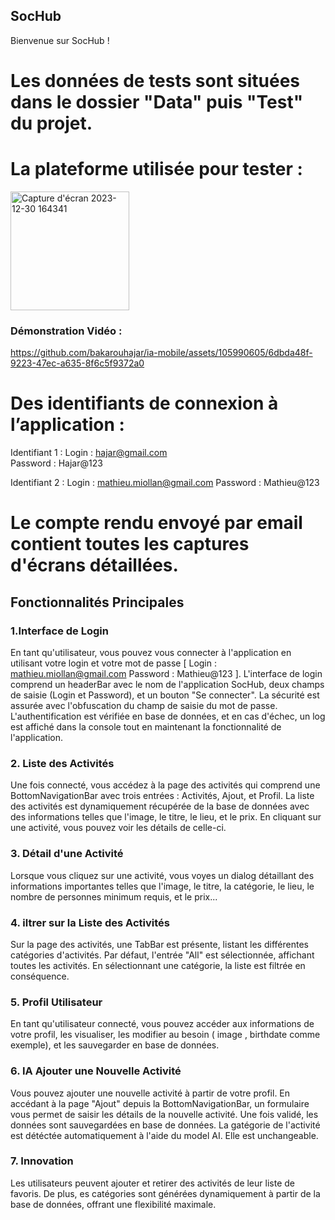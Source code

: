 ## SocHub

Bienvenue sur SocHub !
# Les données de tests sont situées dans le dossier "Data" puis "Test" du projet.
# La plateforme utilisée pour tester :
<img width="190" alt="Capture d'écran 2023-12-30 164341" src="https://github.com/bakarouhajar/ia-mobile/assets/105990605/273efd4b-c160-4a06-8d64-195a23918c6e">

### Démonstration Vidéo : 


https://github.com/bakarouhajar/ia-mobile/assets/105990605/6dbda48f-9223-47ec-a635-8f6c5f9372a0



# Des identifiants de connexion à l’application : 
Identifiant 1 : 
Login : hajar@gmail.com               
Password : Hajar@123

Identifiant 2 : 
Login : mathieu.miollan@gmail.com
Password : Mathieu@123

# Le compte rendu envoyé par email contient toutes les captures d'écrans détaillées.

## Fonctionnalités Principales

### 1.Interface de Login

En tant qu'utilisateur, vous pouvez vous connecter à l'application en utilisant votre login et votre mot de passe [ Login : mathieu.miollan@gmail.com
Password : Mathieu@123 ]. L'interface de login comprend un headerBar avec le nom de l'application SocHub, deux champs de saisie (Login et Password), et un bouton "Se connecter". La sécurité est assurée avec l'obfuscation du champ de saisie du mot de passe. L'authentification est vérifiée en base de données, et en cas d'échec, un log est affiché dans la console tout en maintenant la fonctionnalité de l'application.


### 2. Liste des Activités

Une fois connecté, vous accédez à la page des activités qui comprend une BottomNavigationBar avec trois entrées : Activités, Ajout, et Profil. La liste des activités est dynamiquement récupérée de la base de données avec des informations telles que l'image, le titre, le lieu, et le prix. En cliquant sur une activité, vous pouvez voir les détails de celle-ci.

### 3. Détail d'une Activité

Lorsque vous cliquez sur une activité, vous voyes un dialog  détaillant des informations importantes telles que l'image, le titre, la catégorie, le lieu, le nombre de personnes minimum requis, et le prix...

### 4. iltrer sur la Liste des Activités

Sur la page des activités, une TabBar est présente, listant les différentes catégories d'activités. Par défaut, l'entrée "All" est sélectionnée, affichant toutes les activités. En sélectionnant une catégorie, la liste est filtrée en conséquence.

### 5. Profil Utilisateur

En tant qu'utilisateur connecté, vous pouvez accéder aux informations de votre profil, les visualiser, les modifier au besoin ( image , birthdate comme exemple), et les sauvegarder en base de données.

### 6. IA Ajouter une Nouvelle Activité

Vous pouvez ajouter une nouvelle activité à partir de votre profil. En accédant à la page "Ajout" depuis la BottomNavigationBar, un formulaire vous permet de saisir les détails de la nouvelle activité. Une fois validé, les données sont sauvegardées en base de données. La gatégorie de l'activité est détéctée automatiquement à l'aide du model AI. Elle est unchangeable.

### 7. Innovation

Les utilisateurs peuvent ajouter et retirer des activités de leur liste de favoris. De plus, es catégories sont générées dynamiquement à partir de la base de données, offrant une flexibilité maximale. 

